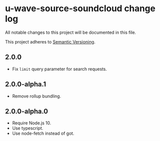 # u-wave-source-soundcloud change log

All notable changes to this project will be documented in this file.

This project adheres to [Semantic Versioning](http://semver.org/).

## 2.0.0
- Fix `limit` query parameter for search requests.

## 2.0.0-alpha.1
- Remove rollup bundling.

## 2.0.0-alpha.0
- Require Node.js 10.
- Use typescript.
- Use node-fetch instead of got.
